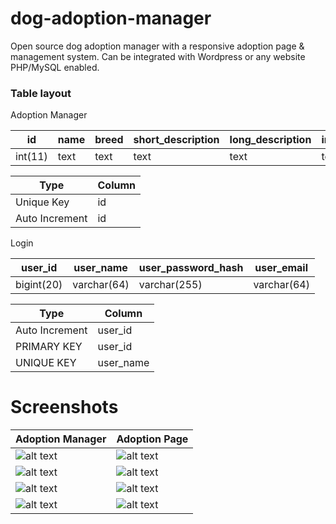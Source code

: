 # dog-adoption-manager
Open source dog adoption manager with a responsive adoption page &amp; management system. Can be integrated with Wordpress or any 
website PHP/MySQL enabled.

### Table layout
Adoption Manager

| id      | name | breed | short_description | long_description | image |
|---------|------|-------|-------------------|------------------|-------|
| int(11) | text | text  | text              | text             | text  |

| Type            | Column |
|-----------------|--------|
| Unique Key      | id     |
| Auto Increment  | id     |

Login

| user_id    | user_name   | user_password_hash | user_email  |
|------------|-------------|--------------------|-------------|
| bigint(20) | varchar(64) | varchar(255)       | varchar(64) |

| Type           | Column    |
|----------------|-----------|
| Auto Increment | user_id   |
| PRIMARY KEY    | user_id   |
| UNIQUE KEY     | user_name |

# Screenshots

| Adoption Manager                             | Adoption Page                                |
|----------------------------------------------|----------------------------------------------|
| ![alt text](https://i.imgur.com/yVNlGEu.jpg) | ![alt text](https://i.imgur.com/RRTDWZU.jpg) |
| ![alt text](https://i.imgur.com/4CqEoy8.jpg) | ![alt text](https://i.imgur.com/wOmYjmD.jpg) |
| ![alt text](https://i.imgur.com/vSBvLT0.jpg) | ![alt text](https://i.imgur.com/CTcZKIr.jpg) |
| ![alt text](https://i.imgur.com/yUeI2DL.png) | ![alt text](https://i.imgur.com/Jl4C1pM.png) |
